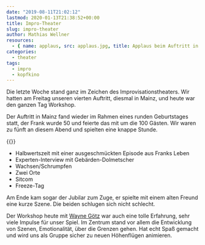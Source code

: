```yaml
---
date: "2019-08-11T21:02:12"
lastmod: 2020-01-13T21:38:52+00:00
title: Impro-Theater
slug: impro-theater
author: Mathias Wellner
resources:
  - { name: applaus, src: applaus.jpg, title: Applaus beim Auftritt in Mainz }
categories:
  - theater
tags:
  - impro
  - kopfkino
---
```

Die letzte Woche stand ganz im Zeichen des Improvisationstheaters. Wir hatten am Freitag unseren vierten Auftritt, diesmal in Mainz, und heute war den ganzen Tag Workshop. 
<!--more-->

Der Auftritt in Mainz fand wieder im Rahmen eines runden Geburtstages statt, der Frank wurde 50 und feierte das mit um die 100 Gästen. Wir waren zu fünft an diesem Abend und spielten eine knappe Stunde.

{{<responsive-image name="applaus">}}

- Halbwertszeit mit einer ausgeschmückten Episode aus Franks Leben
- Experten-Interview mit Gebärden-Dolmetscher
- Wachsen/Schrumpfen
- Zwei Orte
- Sitcom
- Freeze-Tag

Am Ende kam sogar der Jubilar zum Zuge, er spielte mit einem alten Freund eine kurze Szene. Die beiden schlugen sich nicht schlecht.

Der Workshop heute mit [Wayne Götz](https://www.folkwang-uni.de/home/theater/studiengaenge/physical-theatre/studierende/wayne-goetz/) war auch eine tolle Erfahrung, sehr viele Impulse für unser Spiel. Im Zentrum stand vor allem die Entwicklung von Szenen, Emotionalität, über die Grenzen gehen. Hat echt Spaß gemacht und wird uns als Gruppe sicher zu neuen Höhenflügen animieren.